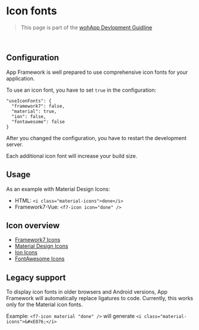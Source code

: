 Icon fonts
===

> This page is part of the [wohApp Devlopment Guidline](dev.md)


<br />

## Configuration

App Framework is well prepared to use comprehensive icon fonts for your application.

To use an icon font, you have to set `true` in the configuration:

```
"useIconFonts": {
  "framework7": false,
  "material": true,
  "ion": false,
  "fontawesome": false
}
```

After you changed the configuration, you have to restart the development server.

Each additional icon font will increase your build size.

## Usage

As an example with Material Design Icons:

- HTML: `<i class="material-icons">done</i>`
- Framework7-Vue: `<f7-icon icon="done" />`

## Icon overview

- [Framework7 Icons](https://framework7.io/icons/)
- [Material Design Icons](https://material.io/icons/)
- [Ion Icons](http://ionicons.com/)
- [FontAwesome Icons](http://fontawesome.io/icons/)

## Legacy support

To display icon fonts in older browsers and Android versions, App Framework will automatically replace ligatures to code. Currently, this works only for the Material icon fonts.

Example: `<f7-icon material "done" />` will generate `<i class="material-icons">&#xE876;</i>`
